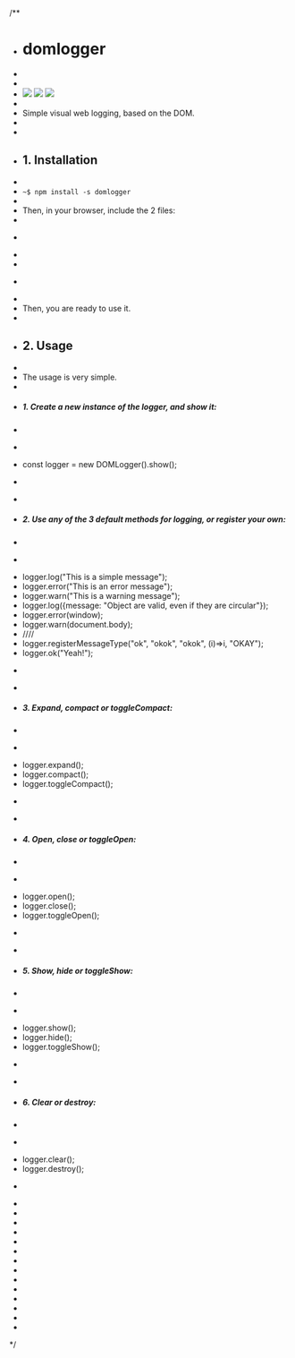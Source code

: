 /**
 * # domlogger
 * 
 * 
 * ![](https://img.shields.io/badge/domlogger-v1.0.0-green.svg) ![](https://img.shields.io/badge/visual%20tests-passing-green.svg) ![](https://img.shields.io/badge/stable-80%25-orange.svg)
 * 
 * Simple visual web logging, based on the DOM.
 *
 *
 * ## 1. Installation
 *
 * `~$ npm install -s domlogger`
 *
 * Then, in your browser, include the 2 files:
 *
 * ```html
 * <script src="node_modules/domlogger/src/domlogger.js"></script>
 * <link rel="stylesheet" type="text/css" href="node_modules/domlogger/src/domlogger.css" />
 * ```
 *
 * Then, you are ready to use it.
 *
 * ## 2. Usage
 *
 * The usage is very simple.
 *
 * ##### 1. Create a new instance of the logger, and show it:
 * 
 * ```js
 * const logger = new DOMLogger().show();
 * ```
 * 
 * ##### 2. Use any of the 3 default methods for logging, or register your own:
 * 
 * ```js
 * logger.log("This is a simple message");
 * logger.error("This is an error message");
 * logger.warn("This is a warning message");
 * logger.log({message: "Object are valid, even if they are circular"});
 * logger.error(window);
 * logger.warn(document.body);
 * ////
 * logger.registerMessageType("ok", "okok", "okok", (i)=>i, "OKAY");
 * logger.ok("Yeah!");
 * ```
 * 
 * ##### 3. Expand, compact or toggleCompact:
 * 
 * ```js
 * logger.expand();
 * logger.compact();
 * logger.toggleCompact();
 * ```
 * 
 * ##### 4. Open, close or toggleOpen:
 * 
 * ```js
 * logger.open();
 * logger.close();
 * logger.toggleOpen();
 * ```
 * 
 * ##### 5. Show, hide or toggleShow:
 * 
 * ```js
 * logger.show();
 * logger.hide();
 * logger.toggleShow();
 * ```
 * 
 * ##### 6. Clear or destroy:
 * 
 * ```js
 * logger.clear();
 * logger.destroy();
 * ```
 *
 *
 *
 *
 *
 *
 *
 *
 *
 *
 *
 *
 *
 *
 */